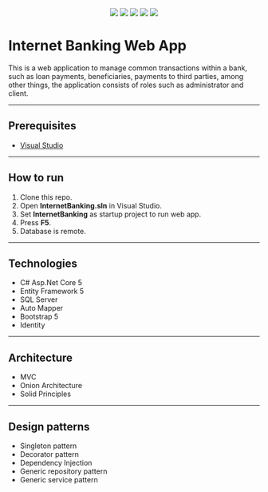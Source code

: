 <div align="center">
  <img src = "https://img.shields.io/badge/html5-%23E34F26.svg?style=for-the-badge&logo=html5&logoColor=white">
  <img src="https://img.shields.io/badge/c%23-%23239120.svg?style=for-the-badge&logo=c-sharp&logoColor=white">
  <img src="https://img.shields.io/badge/bootstrap-%23563D7C.svg?style=for-the-badge&logo=bootstrap&logoColor=white">
  <img src="https://img.shields.io/badge/Microsoft%20SQL%20Sever-CC2927?style=for-the-badge&logo=microsoft%20sql%20server&logoColor=white">
  <img src="https://img.shields.io/badge/Visual%20Studio-5C2D91.svg?style=for-the-badge&logo=visual-studio&logoColor=white">
</div>

# Internet Banking Web App
This is a web application to manage common transactions within a bank,
such as loan payments, beneficiaries, payments to third parties, among other things, 
the application consists of roles such as administrator and client.
<hr></hr>
<h2>Prerequisites</h2>

* [Visual Studio](https://visualstudio.microsoft.com)
<hr></hr>
<h2>How to run</h2>

1. Clone this repo.
2. Open **InternetBanking.sln** in Visual Studio.
3. Set **InternetBanking** as startup project to run web app.
4. Press **F5**.
5. Database is remote.
<hr></hr>
<h2>Technologies</h2>
<ul>
  <li>C# Asp.Net Core 5</li>
  <li>Entity Framework 5</li>
  <li>SQL Server</li>
  <li>Auto Mapper</li>
  <li>Bootstrap 5</li>
  <li>Identity</li>
</ul>
<hr></hr>
<h2>Architecture</h2>
<ul>
  <li>MVC</li>
  <li>Onion Architecture</li>
  <li>Solid Principles</li>
</ul>
<hr></hr>
<h2>Design patterns</h2>
<ul>
  <li>Singleton pattern</li>
  <li>Decorator pattern</li>
  <li>Dependency Injection</li>
  <li>Generic repository pattern</li>
  <li>Generic service pattern</li>
</ul>
